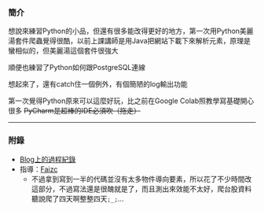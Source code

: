 ### 簡介
想說來練習Python的小品，但還有很多能改得更好的地方，第一次用Python美麗湯套件爬蟲覺得很酷，以前上課講師是用Java把網站下載下來解析元素，原理是蠻相似的，但美麗湯這個套件很強大

順便也練習了Python如何跟PostgreSQL連線

想起來了，還有catch住一個例外，有個簡陋的log輸出功能

第一次覺得Python原來可以這麼好玩，比之前在Google Colab照教學寫基礎開心很多 ~~PyCharm是超棒的IDE必須吹（拖走）~~

***
### 附錄
- [Blog上的過程紀錄](https://crystalc.tiddlyhost.com/#20230307~08%20Python%E5%B9%BC%E5%85%92%E7%8F%AD%EF%BC%88%E5%88%AA%E9%99%A4%E7%B7%9A%EF%BC%89%20%26%E8%B3%87%E6%96%99%E5%AD%98%E5%85%A5PostgreSQL%E8%B3%87%E6%96%99%E8%A1%A8)
- 指導：[Faizc](https://github.com/faiz135753)
  - 不過拿到寫到一半的代碼並沒有太多物件導向要素，所以花了不少時間改這部分，不過寫法還是很醜就是了，而且測出來效能不太好，爬台股資料聽說爬了四天啊整整四天`;_;`...

